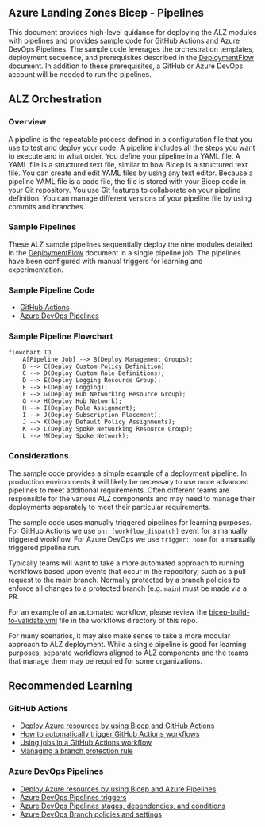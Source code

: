 <!-- markdownlint-disable -->
## Azure Landing Zones Bicep - Pipelines
<!-- markdownlint-restore -->

This document provides high-level guidance for deploying the ALZ modules with pipelines and provides sample code for GitHub Actions and Azure DevOps Pipelines. The sample code leverages the orchestration templates, deployment sequence, and prerequisites described in the [DeploymentFlow](https://github.com/Azure/ALZ-Bicep/wiki/DeploymentFlow) document. In addition to these prerequisites, a GitHub or Azure DevOps account will be needed to run the pipelines.

## ALZ Orchestration

### Overview

A pipeline is the repeatable process defined in a configuration file that you use to test and deploy your code. A pipeline includes all the steps you want to execute and in what order. You define your pipeline in a YAML file. A YAML file is a structured text file, similar to how Bicep is a structured text file. You can create and edit YAML files by using any text editor. Because a pipeline YAML file is a code file, the file is stored with your Bicep code in your Git repository. You use Git features to collaborate on your pipeline definition. You can manage different versions of your pipeline file by using commits and branches.

### Sample Pipelines

These ALZ sample pipelines sequentially deploy the nine modules detailed in the [DeploymentFlow](https://github.com/Azure/ALZ-Bicep/wiki/DeploymentFlow) document in a single pipeline job. The pipelines have been configured with manual triggers for learning and experimentation.

### Sample Pipeline Code

- [GitHub Actions](https://github.com/Azure/ALZ-Bicep/wiki/PipelinesGitHub)
- [Azure DevOps Pipelines](https://github.com/Azure/ALZ-Bicep/wiki/PipelinesADO)

### Sample Pipeline Flowchart

```mermaid
flowchart TD
    A[Pipeline Job] --> B(Deploy Management Groups);
    B --> C(Deploy Custom Policy Definition)
    C --> D(Deploy Custom Role Definitions);
    D --> E(Deploy Logging Resource Group);
    E --> F(Deploy Logging);
    F --> G(Deploy Hub Networking Resource Group);
    G --> H(Deploy Hub Network);
    H --> I(Deploy Role Assignment);
    I --> J(Deploy Subscription Placement);
    J --> K(Deploy Default Policy Assignments);
    K --> L(Deploy Spoke Networking Resource Group);
    L --> M(Deploy Spoke Network);
```

### Considerations

The sample code provides a simple example of a deployment pipeline. In production environments it will likely be necessary to use more advanced pipelines to meet additional requirements. Often different teams are responsible for the various ALZ components and may need to manage their deployments separately to meet their particular requirements.

The sample code uses manually triggered pipelines for learning purposes. For GitHub Actions we use `on: [workflow_dispatch]` event for a manually triggered workflow. For Azure DevOps we use `trigger: none` for a manually triggered pipeline run.

Typically teams will want to take a more automated approach to running workflows based upon events that occur in the repository, such as a pull request to the main branch. Normally protected by a branch policies to enforce all changes to a protected branch (e.g. `main`) must be made via a PR.

For an example of an automated workflow, please review the [bicep-build-to-validate.yml](https://github.com/Azure/ALZ-Bicep/blob/main/.github/workflows/bicep-build-to-validate.yml) file in the workflows directory of this repo.

For many scenarios, it may also make sense to take a more modular approach to ALZ deployment. While a single pipeline is good for learning purposes, separate workflows aligned to ALZ components and the teams that manage them may be required for some organizations.

## Recommended Learning

### GitHub Actions

- [Deploy Azure resources by using Bicep and GitHub Actions](https://learn.microsoft.com/learn/paths/bicep-github-actions/)
- [How to automatically trigger GitHub Actions workflows](https://docs.github.com/actions/using-workflows/triggering-a-workflow)
- [Using jobs in a GitHub Actions workflow](https://docs.github.com/actions/using-jobs/using-jobs-in-a-workflow)
- [Managing a branch protection rule](https://docs.github.com/en/repositories/configuring-branches-and-merges-in-your-repository/defining-the-mergeability-of-pull-requests/managing-a-branch-protection-rule)

### Azure DevOps Pipelines

- [Deploy Azure resources by using Bicep and Azure Pipelines](https://learn.microsoft.com/learn/paths/bicep-azure-pipelines/)
- [Azure DevOps Pipelines triggers](https://learn.microsoft.com/azure/devops/pipelines/build/triggers?view=azure-devops)
- [Azure DevOps Pipelines stages, dependencies, and conditions](https://learn.microsoft.com/azure/devops/pipelines/process/stages?view=azure-devops&tabs=yaml)
- [Azure DevOps Branch policies and settings](https://learn.microsoft.com/azure/devops/repos/git/branch-policies?view=azure-devops&tabs=browser)